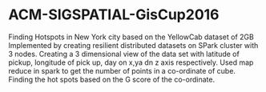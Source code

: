 # ACM-SIGSPATIAL-GisCup2016

Finding Hotspots in New York city based on the YellowCab dataset of 2GB 
Implemented by creating resilient distributed datasets on SPark cluster with 3 nodes.
Creating a 3 dimensional view of the data set with latitude of pickup, longitude of pick up, day on x,ya dn z axis respectively.
Used map reduce in spark to get the number of points in a co-ordinate of cube.
Finding the hot spots based on the G score of the co-ordinate.

